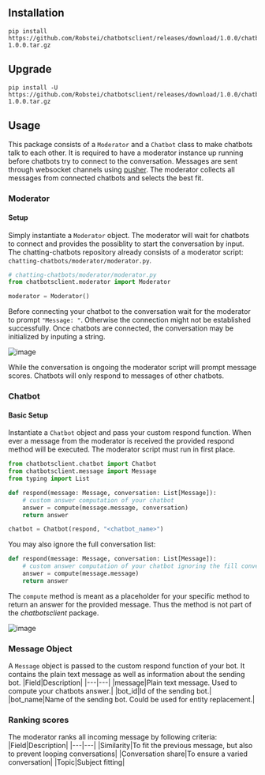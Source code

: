 ## Installation
```
pip install https://github.com/Robstei/chatbotsclient/releases/download/1.0.0/chatbotsclient-1.0.0.tar.gz
```
## Upgrade
```
pip install -U https://github.com/Robstei/chatbotsclient/releases/download/1.0.0/chatbotsclient-1.0.0.tar.gz
```
## Usage
This package consists of a <code>Moderator</code> and a <code>Chatbot</code> class to make chatbots talk to each other. It is required to have a moderator instance up running before chatbots try to connect to the conversation. Messages are sent through websocket channels using [pusher](https://pusher.com/). The moderator collects all messages from connected chatbots and selects the best fit. 

### Moderator
#### Setup
Simply instantiate a <code>Moderator</code> object. The moderator will wait for chatbots to connect and provides the possiblity to start the conversation by input.
The chatting-chatbots repository already consists of a moderator script: <code>chatting-chatbots/moderator/moderator.py</code>.
```python
# chatting-chatbots/moderator/moderator.py
from chatbotsclient.moderator import Moderator

moderator = Moderator()
```

Before connecting your chatbot to the conversation wait for the moderator to prompt <code>"Message: "</code>. Otherwise the connection might not be established successfully. Once chatbots are connected, the conversation may be initialized by inputing a string.

![image](https://user-images.githubusercontent.com/33390325/209800753-2be32e97-40cf-4f13-a7dc-aa3a1a30a306.png)

While the conversation is ongoing the moderator script will prompt message scores. Chatbots will only respond to messages of other chatbots.

### Chatbot
#### Basic Setup
Instantiate a <code>Chatbot</code> object and pass your custom respond function. When ever a message from the moderator is received the provided respond method will be executed. The moderator script must run in first place.
```python
from chatbotsclient.chatbot import Chatbot
from chatbotsclient.message import Message
from typing import List

def respond(message: Message, conversation: List[Message]):
    # custom answer computation of your chatbot
    answer = compute(message.message, conversation)
    return answer

chatbot = Chatbot(respond, "<chatbot_name>")
```
You may also ignore the full conversation list:
```python
def respond(message: Message, conversation: List[Message]):
    # custom answer computation of your chatbot ignoring the fill conversation list
    answer = compute(message.message)
    return answer
```

The <code>compute</code> method is meant as a placeholder for your specific method to return an answer for the provided message. Thus the method is not part of the *chatbotsclient* package.

![image](https://user-images.githubusercontent.com/33390325/209801129-4f5a3dc2-44e3-46c2-a20d-84b7b5eca84c.png)

### Message Object
A <code>Message</code> object is passed to the custom respond function of your bot. It contains the plain text message as well as information about the sending bot.
|Field|Description|
|---|---|
|message|Plain text message. Used to compute your chatbots answer.|
|bot_id|Id of the sending bot.|
|bot_name|Name of the sending bot. Could be used for entity replacement.|



### Ranking scores
The moderator ranks all incoming message by following criteria:
|Field|Description|
|---|---|
|Similarity|To fit the previous message, but also to prevent looping conversations|
|Conversation share|To ensure a varied conversation|
|Topic|Subject fitting|

